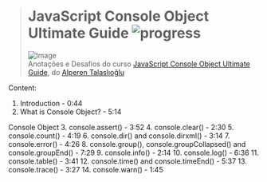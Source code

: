 ># **JavaScript Console Object Ultimate Guide** ![progress](http://progressed.io/bar/100?title=completed "progress")
> ![Image](https://udemy-images.udemy.com/course/750x422/1402966_08f9.jpg)  
> Anotações e Desafios do curso [JavaScript Console Object Ultimate Guide](https://www.udemy.com/javascript-console-object-ultimate-guide/), do [Alperen Talaslıoğlu](https://www.udemy.com/user/alperen2/)

Content:
1. Introduction - 0:44
2. What is Console Object? - 5:14

Console Object
3. console.assert() - 3:52
4. console.clear() - 2:30
5. console.count() - 4:19
6. console.dir() and console.dirxml() - 3:14
7. console.error() - 4:26
8. console.group(), console.groupCollapsed() and console.groupEnd() - 7:29
9. console.info() - 2:14
10. console.log() - 6:36
11. console.table() - 3:41
12. console.time() and console.timeEnd() - 5:37
13. console.trace() - 3:27
14. console.warn() - 1:45
